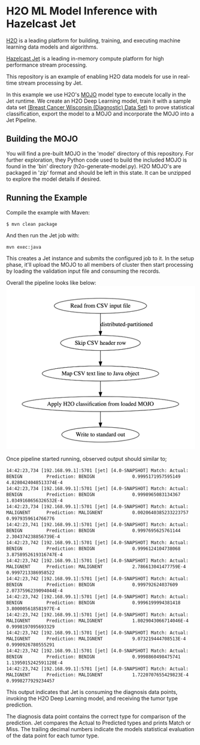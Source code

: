 # H2O ML Model Inference with Hazelcast Jet 

[H2O](https://www.h2o.ai) is a leading platform for building, training, and 
executing machine learning data models and algorithms.

[Hazelcast Jet](https://jet.hazelcast.org) is a leading in-memory compute 
platform for high performance stream processing.

This repository is an example of enabling H2O data models for use in real-time 
stream processing by Jet.

In this example we use H2O's [MOJO](http://docs.h2o.ai/h2o/latest-stable/h2o-docs/productionizing.html#about-pojos-and-mojos) 
model type to execute locally in the Jet runtime. We create an H2O Deep Learning 
model, train it with a sample data set [(Breast Cancer Wisconsin (Diagnostic) Data Set)](https://archive.ics.uci.edu/ml/datasets/Breast+Cancer+Wisconsin+(Diagnostic)) 
to prove statistical classification, export the model to a MOJO and 
incorporate the MOJO into a Jet Pipeline.

## Building the MOJO

You will find a pre-built MOJO in the 'model' directory of this repository. 
For further exploration, they Python code used to build the included MOJO is 
found in the 'bin' directory (h2o-generate-model.py). H2O MOJO's are packaged 
in 'zip' format and should be left in this state. It can be unzipped to explore 
the model details if desired.

## Running the Example

Compile the example with Maven:

    $ mvn clean package
    
And then run the Jet job with:

    mvn exec:java
    
This creates a Jet instance and submits the configured job to it. In the setup 
phase, it'll upload the MOJO to all members of cluster then start processing by
loading the validation input file and consuming the records. 

Overall the pipeline looks like below:
![](pipeline.png)

Once pipeline started running, observed output should similar to;
```
14:42:23,734 [192.168.99.1]:5701 [jet] [4.0-SNAPSHOT] Match: Actual: BENIGN         Prediction: BENIGN              0.9995171957595149       4.8280424048513374E-4    
14:42:23,734 [192.168.99.1]:5701 [jet] [4.0-SNAPSHOT] Match: Actual: BENIGN         Prediction: BENIGN              0.9998965083134367       1.0349168656326532E-4    
14:42:23,734 [192.168.99.1]:5701 [jet] [4.0-SNAPSHOT] Match: Actual: MALIGNENT      Prediction: MALIGNENT           0.0020640385233223757    0.9979359614766776       
14:42:23,741 [192.168.99.1]:5701 [jet] [4.0-SNAPSHOT] Match: Actual: BENIGN         Prediction: BENIGN              0.9997695625761144       2.304374238856739E-4     
14:42:23,742 [192.168.99.1]:5701 [jet] [4.0-SNAPSHOT] Match: Actual: BENIGN         Prediction: BENIGN              0.9996124104738068       3.8758952619316747E-4    
14:42:23,742 [192.168.99.1]:5701 [jet] [4.0-SNAPSHOT] Match: Actual: MALIGNENT      Prediction: MALIGNENT           2.786613041477759E-4     0.9997213386958522       
14:42:23,742 [192.168.99.1]:5701 [jet] [4.0-SNAPSHOT] Match: Actual: BENIGN         Prediction: BENIGN              0.999792624037609        2.0737596239094044E-4    
14:42:23,742 [192.168.99.1]:5701 [jet] [4.0-SNAPSHOT] Match: Actual: BENIGN         Prediction: BENIGN              0.9996199994381418       3.800005618581977E-4     
14:42:23,742 [192.168.99.1]:5701 [jet] [4.0-SNAPSHOT] Match: Actual: MALIGNENT      Prediction: MALIGNENT           1.8029043066714046E-4    0.9998197095693329       
14:42:23,742 [192.168.99.1]:5701 [jet] [4.0-SNAPSHOT] Match: Actual: MALIGNENT      Prediction: MALIGNENT           9.073219444708513E-4     0.9990926780555291       
14:42:23,742 [192.168.99.1]:5701 [jet] [4.0-SNAPSHOT] Match: Actual: BENIGN         Prediction: BENIGN              0.9998860498475741       1.1395015242591128E-4    
14:42:23,742 [192.168.99.1]:5701 [jet] [4.0-SNAPSHOT] Match: Actual: MALIGNENT      Prediction: MALIGNENT           1.7220707655429823E-4    0.9998277929234457       
```    
This output indicates that Jet is consuming the diagnosis data points, invoking 
the H2O Deep Learning model, and receiving the tumor type prediction.

The diagnosis data point contains the correct type for comparison of the 
prediction. Jet compares the Actual to Predicted types and prints Match or Miss. 
The trailing decimal numbers indicate the models statistical evaluation of the 
data point for each tumor type. 





